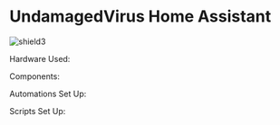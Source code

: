 # UndamagedVirus Home Assistant 
![shield3](https://img.shields.io/github/last-commit/UndamagedVirus/Home-AssistantConfig.svg "last-commit")

Hardware Used:

Components:

Automations Set Up:

Scripts Set Up:
